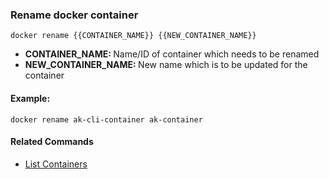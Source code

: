 ### Rename docker container

`docker rename {{CONTAINER_NAME}} {{NEW_CONTAINER_NAME}}`

- <b>CONTAINER_NAME: </b>Name/ID of container which needs to be renamed
- <b>NEW_CONTAINER_NAME: </b>New name which is to be updated for the container

#### Example:

`docker rename ak-cli-container ak-container`

#### Related Commands

- [List Containers](docker-container-list.md)
